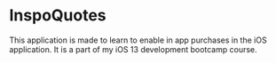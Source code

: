 # InspoQuotes
This application is made to learn to enable in app purchases in the iOS application. It is a part of my iOS 13 development bootcamp course.
